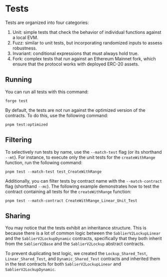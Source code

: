 # Tests

Tests are organized into four categories:

1. Unit: simple tests that check the behavior of individual functions against a local EVM.
2. Fuzz: similar to unit tests, but incorporating randomized inputs to assess robustness.
3. Invariant: conditional expressions that must always hold true.
4. Fork: complex tests that run against an Ethereum Mainnet fork, which ensure that the protocol works with deployed
   ERC-20 assets.

## Running

You can run all tests with this command:

```shell
forge test
```

By default, the tests are not run against the optimized version of the contracts. To do this, use the following command:

```shell
pnpm test:optimized
```

## Filtering

To selectively run tests by name, use the `--match-test` flag (or its shorthand `--mt`). For instance, to execute only
the unit tests for the `createWithRange` function, run the following command:

```shell
pnpm test --match-test test_CreateWithRange
```

Additionally, you can filter tests by contract name with the `--match-contract` flag (shorthand `--mc`). The following
example demonstrates how to test the contract containing all tests for the `createWithRange` function:

```shell
pnpm test --match-contract CreateWithRange_Linear_Unit_Test
```

## Sharing

You may notice that the tests exhibit an inheritance structure. This is because there is a lot of common logic between
the `SablierV2LockupLinear` and the `SablierV2LockupDynamic` contracts, specifically that they both inherit from the
`SablierV2Base` and the `SablierV2Lockup` abstract contracts.

To prevent duplicating test logic, we created the `Lockup_Shared_Test`, `Linear_Shared_Test`, and `Dynamic_Shared_Test`
contracts and inherited them in the test contracts for both `SablierV2LockupLinear` and `SablierV2LockupDynamic`.
